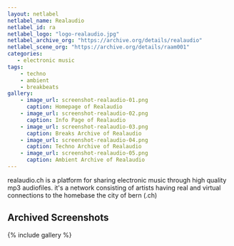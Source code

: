 ```yaml
---
layout: netlabel
netlabel_name: Realaudio
netlabel_id: ra
netlabel_logo: "logo-realaudio.jpg"
netlabel_archive_org: "https://archive.org/details/realaudio"
netlabel_scene_org: "https://archive.org/details/raam001"
categories:
   - electronic music
tags:
    - techno
    - ambient
    - breakbeats
gallery:
    - image_url: screenshot-realaudio-01.png
      caption: Homepage of Realaudio
    - image_url: screenshot-realaudio-02.png
      caption: Info Page of Realaudio
    - image_url: screenshot-realaudio-03.png
      caption: Breaks Archive of Realaudio
    - image_url: screenshot-realaudio-04.png
      caption: Techno Archive of Realaudio
    - image_url: screenshot-realaudio-05.png
      caption: Ambient Archive of Realaudio
---
```

realaudio.ch is a platform for sharing electronic music through high quality mp3 audiofiles. it's a network consisting of artists having real and virtual connections to the homebase the city of bern (.ch)



## Archived Screenshots

{% include gallery %}